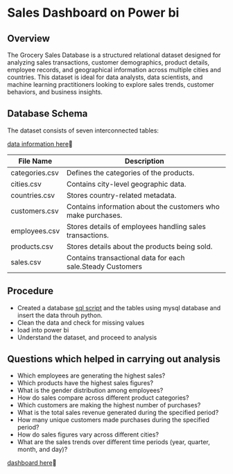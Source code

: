 # Sales Dashboard on Power bi 
## Overview
The Grocery Sales Database is a structured relational dataset designed for analyzing sales transactions, 
customer demographics, product details, employee records, and geographical information across multiple cities 
and countries. This dataset is ideal for data analysts, data scientists, and machine learning practitioners 
looking to explore sales trends, customer behaviors, and business insights.

## Database Schema
The dataset consists of seven interconnected tables:

[data information here](https://www.kaggle.com/datasets/andrexibiza/grocery-sales-dataset )🔗

| File Name | Description|
|---|---|
| categories.csv	| Defines the categories of the products.|
|cities.csv|	Contains city-level geographic data.|
|countries.csv|	Stores country-related metadata.|
|customers.csv |	Contains information about the customers who make purchases.|
|employees.csv|	Stores details of employees handling sales transactions.|
|products.csv|	Stores details about the products being sold.|
|sales.csv	|Contains transactional data for each sale.Steady Customers  |

## Procedure
- Created a database [sql script](https://www.kaggle.com/datasets/andrexibiza/grocery-sales-dataset ) and the tables using mysql database and insert the data throuh python.
- Clean the data and check for missing values
- load into power bi
- Understand the dataset, and proceed to analysis

## Questions which helped in carrying out analysis
- Which employees are generating the highest sales?
- Which products have the highest sales figures?
- What is the gender distribution among employees?
- How do sales compare across different product categories?
- Which customers are making the highest number of purchases?
- What is the total sales revenue generated during the specified period?
- How many unique customers made purchases during the specified period?
- How do sales figures vary across different cities?
- What are the sales trends over different time periods (year, quarter, month, and day)?
  
[dashboard here](https://github.com/MbungaiMichael/Grocery_sales-dashboard/blob/main/Grocery_Sales%20Dashboard.pdf)🔗



